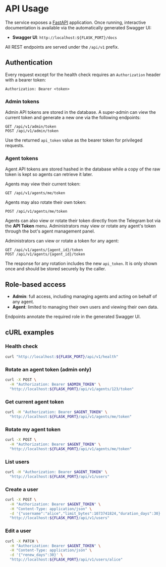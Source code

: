# API Usage

The service exposes a [FastAPI](https://fastapi.tiangolo.com/) application. Once
running, interactive documentation is available via the automatically generated
Swagger UI:

- **Swagger UI**: `http://localhost:${FLASK_PORT}/docs`

All REST endpoints are served under the `/api/v1` prefix.

## Authentication

Every request except for the health check requires an `Authorization` header
with a bearer token:

```
Authorization: Bearer <token>
```

### Admin tokens

Admin API tokens are stored in the database. A super-admin can view the
current token and generate a new one via the following endpoints:

```
GET /api/v1/admin/token
POST /api/v1/admin/token
```
Use the returned `api_token` value as the bearer token for privileged requests.

### Agent tokens

Agent API tokens are stored hashed in the database while a copy of the raw
token is kept so agents can retrieve it later.

Agents may view their current token:

```
GET /api/v1/agents/me/token
```

Agents may also rotate their own token:

```
POST /api/v1/agents/me/token
```

Agents can also view or rotate their token directly from the Telegram bot via
the **API Token** menu. Administrators may view or rotate any agent's token
through the bot's agent management panel.

Administrators can view or rotate a token for any agent:

```
GET /api/v1/agents/{agent_id}/token
POST /api/v1/agents/{agent_id}/token
```

The response for any rotation includes the new `api_token`. It is only shown
once and should be stored securely by the caller.

## Role-based access

- **Admin**: full access, including managing agents and acting on behalf of any
  agent.
- **Agent**: limited to managing their own users and viewing their own data.

Endpoints annotate the required role in the generated Swagger UI.

## cURL examples

### Health check

```sh
curl "http://localhost:${FLASK_PORT}/api/v1/health"
```

### Rotate an agent token (admin only)

```sh
curl -X POST \
  -H "Authorization: Bearer $ADMIN_TOKEN" \
  "http://localhost:${FLASK_PORT}/api/v1/agents/123/token"
```

### Get current agent token

```sh
curl -H "Authorization: Bearer $AGENT_TOKEN" \
  "http://localhost:${FLASK_PORT}/api/v1/agents/me/token"
```

### Rotate my agent token

```sh
curl -X POST \
  -H "Authorization: Bearer $AGENT_TOKEN" \
  "http://localhost:${FLASK_PORT}/api/v1/agents/me/token"
```


### List users

```sh
curl -H "Authorization: Bearer $AGENT_TOKEN" \
  "http://localhost:${FLASK_PORT}/api/v1/users"
```

### Create a user

```sh
curl -X POST \
  -H "Authorization: Bearer $AGENT_TOKEN" \
  -H "Content-Type: application/json" \
  -d '{"username":"alice","limit_bytes":1073741824,"duration_days":30}' \
  "http://localhost:${FLASK_PORT}/api/v1/users"
```

### Edit a user

```sh
curl -X PATCH \
  -H "Authorization: Bearer $AGENT_TOKEN" \
  -H "Content-Type: application/json" \
  -d '{"renew_days":30}' \
  "http://localhost:${FLASK_PORT}/api/v1/users/alice"
```

